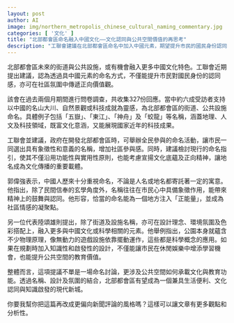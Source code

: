 ```yaml
---
layout: post
author: AI
image: img/northern_metropolis_chinese_cultural_naming_commentary.jpg
categories: [ '文化' ]
title: "北部都會區命名融入中國文化——文化認同與公共空間價值的再思考"  
description: "工聯會建議在北部都會區命名中加入中國元素，期望提升市民的國民身份認同感。然而，這不僅是一場地名討論，更牽涉到公共空間在文化傳承與教育功能上的定位。從問卷結果來看，六成受訪者支持以名山大川、科技成就等作為靈感，反映社會對文化符號的接受度。評論上，這樣的命名策略可視為一種文化塑造與價值輸出，但仍需平衡多元性與實用性，並在設計、氛圍、色彩等層面融合教育意義，使命名不只是標識，更成為城市精神與社區凝聚力的載體。"
---
```

北部都會區未來的街道與公共設施，或有機會融入更多中國文化特色。工聯會近期提出建議，認為透過具中國元素的命名方式，不僅能提升市民對國民身份的認同感，亦可在社區氛圍中傳遞正向價值觀。  

該會在過去兩個月期間進行問卷調查，共收集327份回應。當中約六成受訪者支持以中國的名山大川、自然景觀或科技成就為靈感，為北部都會區的街道、公共設施命名。具體例子包括「五嶽」、「東江」、「神舟」及「蛟龍」等名稱，涵蓋地理、人文及科技領域，既富文化意涵，又能展現國家近年的科技成果。  

工聯會並建議，政府在開發北部都會區時，可舉辦全民參與的命名活動，讓市民一同選出具有象徵性和意義的名稱，增加社區參與感。同時，建議檢討現行的命名指引，使其不僅沿用功能性與實用性原則，也能考慮宣揚文化底蘊及正向精神，讓地名成為文化傳播的重要載體。  

郭偉強表示，中國人歷來十分重視命名，不論是人名或地名都寄託著一定的寓意。他指出，除了民間信奉的玄學角度外，名稱往往在市民心中具備象徵作用，能帶來精神上的鼓舞與認同。他形容，恰當的命名能為一個地方注入「正能量」，並成為社區情感的凝聚點。  

另一位代表陸頌雄則提出，除了街道及設施名稱，亦可在設計理念、環境氛圍及色彩搭配上，融入更多與中國文化或科學相關的元素。他舉例指出，公園本身就蘊含不少物理原理，像無動力的遊戲設施依靠擺動運作，這些都是科學概念的應用。如果在規劃時加入知識性和啟發性的設計，不僅能讓市民在休閒娛樂中增添學習機會，也能提升公共空間的教育價值。  

整體而言，這項提議不單是一場命名討論，更涉及公共空間如何承載文化與教育功能。透過名稱、設計及氛圍的結合，北部都會區有望成為一個兼具生活便利、文化認同與知識啟發的現代新城。  

你要我幫你把這篇再改成更偏向新聞評論的風格嗎？這樣可以讓文章有更多觀點和分析性。
